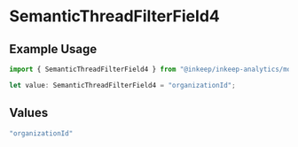 # SemanticThreadFilterField4

## Example Usage

```typescript
import { SemanticThreadFilterField4 } from "@inkeep/inkeep-analytics/models/components";

let value: SemanticThreadFilterField4 = "organizationId";
```

## Values

```typescript
"organizationId"
```